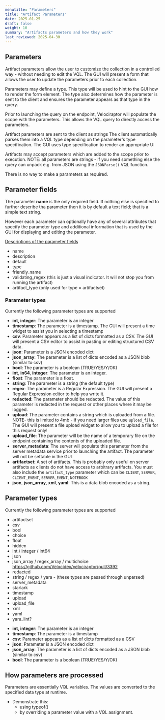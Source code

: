 ```yaml
---
menutitle: "Parameters"
title: "Artifact Parameters"
date: 2025-01-25
draft: false
weight: 10
summary: "Artifacts parameters and how they work"
last_reviewed: 2025-04-30
---
```


## Parameters

Artifact parameters allow the user to customize the collection in a
controlled way - without needing to edit the VQL. The GUI will present
a form that allows the user to update the parameters prior to each
collection.

Parameters may define a type. This type will be used to hint to the
GUI how to render the form element. The type also determines how the
parameter is sent to the client and ensures the parameter appears as
that type in the query.

Prior to launching the query on the endpoint, Velociraptor will
populate the scope with the parameters. This allows the VQL query to
directly access the parameters.

Artifact parameters are sent to the client as strings The client
automatically parses them into a VQL type depending on the parameter's
type specification.  The GUI uses type specification to render an
appropriate UI

Artifacts may accept parameters which are added to the
scope prior to execution. NOTE: all parameters are strings - if you
need something else the query can unpack e.g. from JSON using the
`JSONParse()` VQL function.

There is no way to make a parameters as required.

## Parameter fields

The parameter **name** is the only required field. If nothing else is specified
to further describe tha parameter then it is by default a text field; that is a
simple text string.

However each parameter can optionally have any of several attributes that
specify the parameter type and additional information that is used by the GUI
for displaying and editing the parameter.

[Descriptions of the parameter fields](https://github.com/Velocidex/velociraptor/blob/52dc005b1594723716dc6b3e3a7a719a885b74ef/docs/references/server.config.yaml#L1050)
- name
- description
- default
- type
- friendly_name
- validating_regex (this is just a visual indicator. It will not stop you from running the artifact)
- artifact_type (only used for type = artifactset)


### Parameter types

Currently the following parameter types are supported

* **int, integer**: The parameter is an integer
* **timestamp**: The parameter is a timestamp. The GUI will present a time widget to assist you in selecting a timestamp
* **csv**: Parameter appears as a list of dicts formatted as a CSV. The GUI will present a CSV editor to assist in pasting or editing structured CSV data.
* **json**: Parameter is a JSON encoded dict
* **json_array**: The parameter is a list of dicts encoded as a JSON blob (similar to csv)
* **bool**: The parameter is a boolean (TRUE/YES/Y/OK)
* **int**, **in64**, **integer**: The parameter is an integer.
* **float**: The parameter is a float.
* **string**: The parameter is a string (the default type)
* **regex**: The parameter is a Regular Expression. The GUI will present a Regular Expression editor to help you write it.
* **redacted**: The parameter should be redacted. The value of this parameter is redacted in the request or other places where it may be logged.
* **upload**: The parameter contains a string which is uploaded from a file. NOTE- this is limited to 4mb - if you need larger files use `upload_file`. The GUI will present a file upload widget to allow you to upload a file for this request only!
* **upload_file**: The parameter will be the name of a temporary file on the endpoint containing the contents of the uploaded file.
* **server_metadata**: The server will populate this parameter from the server metadata service prior to launching the artifact. The parameter will not be settable in the GUI
* **artifactset**: A set of artifacts. This is probably only useful on server
  artifacts as clients do not have access to arbitrary artifacts. You must also
  include the `artifact_type` parameter which can be `CLIENT`, `SERVER`,
  `CLIENT_EVENT`, `SERVER_EVENT`, `NOTEBOOK`
* **json**, **json_array**, **xml**, **yaml**: This is a data blob encoded as a string.


## Parameter types

Currently the following parameter types are supported

- artifactset
- csv
- bool
- choice
- float
- hidden
- int / integer / int64
- json
- json_array / regex_array / multichoice https://github.com/Velocidex/velociraptor/pull/3392
- redacted
- string / regex / yara	- (these types are passed through unparsed)
- server_metadata
- starlark
- timestamp
- upload
- upload_file
- xml
- yaml
- yara_lint?


* **int, integer**: The parameter is an integer
* **timestamp**: The parameter is a timestamp
* **csv**: Parameter appears as a list of dicts formatted as a CSV
* **json**: Parameter is a JSON encoded dict
* **json_array**: The parameter is a list of dicts encoded as a JSON blob (similar to csv)
* **bool**: The parameter is a boolean (TRUE/YES/Y/OK)


## How parameters are processed

Parameters are essentially VQL variables. The values are converted to the
specified data type at runtime.
- Demonstrate this:
   - using typeof()
   - by overriding a parameter value with a VQL assignment.
